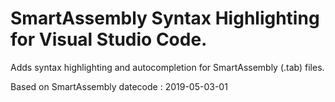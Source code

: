 # SmartAssembly Syntax Highlighting for Visual Studio Code.

Adds syntax highlighting and autocompletion for SmartAssembly (.tab) files.

Based on SmartAssembly datecode : 2019-05-03-01
